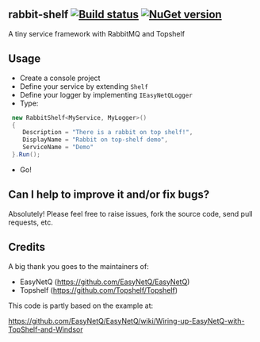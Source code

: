 ## rabbit-shelf [![Build status](https://ci.appveyor.com/api/projects/status/wg46aoqycv3h7qvi?svg=true)](https://ci.appveyor.com/project/cemremengu/rabbit-shelf) [![NuGet version](https://img.shields.io/nuget/v/RabbitShelf.svg?style=flat)](https://www.nuget.org/packages/RabbitShelf)
A tiny service framework with RabbitMQ and Topshelf

## Usage
- Create a console project
- Define your service by extending `Shelf`
- Define your logger by implementing `IEasyNetQLogger`
- Type:
```cs
 new RabbitShelf<MyService, MyLogger>()
 {
    Description = "There is a rabbit on top shelf!", 
    DisplayName = "Rabbit on top-shelf demo", 
    ServiceName = "Demo"
 }.Run();
```
- Go!

## Can I help to improve it and/or fix bugs? ##

Absolutely! Please feel free to raise issues, fork the source code, send pull requests, etc.

## Credits

A big thank you goes to the maintainers of:

- EasyNetQ (https://github.com/EasyNetQ/EasyNetQ)
- Topshelf (https://github.com/Topshelf/Topshelf)

This code is partly based on the example at:

https://github.com/EasyNetQ/EasyNetQ/wiki/Wiring-up-EasyNetQ-with-TopShelf-and-Windsor